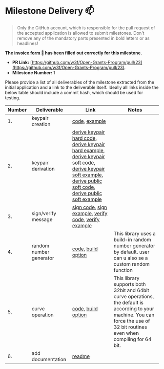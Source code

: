 # Milestone Delivery :mailbox:

> Only the GitHub account, which is responsible for the pull request of the accepted application is allowed to submit milestones. Don't remove any of the mandatory parts presented in bold letters or as headlines!

**The [invoice form :pencil:](https://forms.gle/8Wx7nxtq8fKrsuEz8) has been filled out correctly for this milestone.**

* **PR Link:** [https://github.com/w3f/Open-Grants-Program/pull/23](https://github.com/w3f/Open-Grants-Program/pull/23).
* **Milestone Number:** 1

Please provide a list of all deliverables of the milestone extracted from the initial application and a link to the deliverable itself. Ideally all links inside the below table should include a commit hash, which should be used for testing.

| Number | Deliverable | Link | Notes |
| ------------- | ------------- | ------------- |------------- |
| 1.  | keypair creation |[code](https://github.com/TerenceGe/sr25519-donna/blob/dc5ead4ea72ecfe86dc588b55bdaeb621b735bb0/src/sr25519.c#L121), [example](https://github.com/TerenceGe/sr25519-donna/blob/dc5ead4ea72ecfe86dc588b55bdaeb621b735bb0/example/src/main.c#L27)| |
| 2.  | keypair derivation |[derive keypair hard code](https://github.com/TerenceGe/sr25519-donna/blob/dc5ead4ea72ecfe86dc588b55bdaeb621b735bb0/src/sr25519.c#L138), [derive keypair hard example](https://github.com/TerenceGe/sr25519-donna/blob/dc5ead4ea72ecfe86dc588b55bdaeb621b735bb0/example/src/main.c#L118), [derive keypair soft code](https://github.com/TerenceGe/sr25519-donna/blob/dc5ead4ea72ecfe86dc588b55bdaeb621b735bb0/src/sr25519.c#L155), [derive keypair soft example](https://github.com/TerenceGe/sr25519-donna/blob/dc5ead4ea72ecfe86dc588b55bdaeb621b735bb0/example/src/main.c#L77), [derive public soft code](https://github.com/TerenceGe/sr25519-donna/blob/dc5ead4ea72ecfe86dc588b55bdaeb621b735bb0/src/sr25519.c#L187), [derive public soft example](https://github.com/TerenceGe/sr25519-donna/blob/dc5ead4ea72ecfe86dc588b55bdaeb621b735bb0/example/src/main.c#L100)| |
| 3.  | sign/verify message |[sign code](https://github.com/TerenceGe/sr25519-donna/blob/dc5ead4ea72ecfe86dc588b55bdaeb621b735bb0/src/sr25519.c#L211), [sign example](https://github.com/TerenceGe/sr25519-donna/blob/dc5ead4ea72ecfe86dc588b55bdaeb621b735bb0/example/src/main.c#L45), [verify code](https://github.com/TerenceGe/sr25519-donna/blob/dc5ead4ea72ecfe86dc588b55bdaeb621b735bb0/src/sr25519.c#L281), [verify example](https://github.com/TerenceGe/sr25519-donna/blob/dc5ead4ea72ecfe86dc588b55bdaeb621b735bb0/example/src/main.c#L64)| |
| 4.  | random number generator  |[code](https://github.com/TerenceGe/sr25519-donna/blob/master/src/sr25519-randombytes.h), [build option](https://github.com/TerenceGe/sr25519-donna#random-options)| This library uses a build-in random number generator by default. user can u also se a custom random function|
| 5.  | curve operation |[code](https://github.com/TerenceGe/sr25519-donna/blob/dc5ead4ea72ecfe86dc588b55bdaeb621b735bb0/src/ristretto255.c#L7), [build option](https://github.com/TerenceGe/sr25519-donna#curve-operation-options)| This library supports both 32bit and 64bit curve operations, the default is according to your machine. You can force the use of 32 bit routines even when compiling for 64 bit.|
| 6.  | add documentation |[readme](https://github.com/TerenceGe/sr25519-donna)| |
